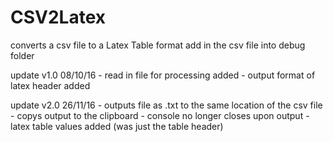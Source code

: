 # CSV2Latex
converts a csv file to a Latex Table format
add in the csv file into debug folder

update v1.0 08/10/16
	- read in file for processing added
	- output format of latex header added

update v2.0 26/11/16
	- outputs file as .txt to the same location of the csv file
	- copys output to the clipboard
	- console no longer closes upon output
	- latex table values added (was just the table header)
	
	